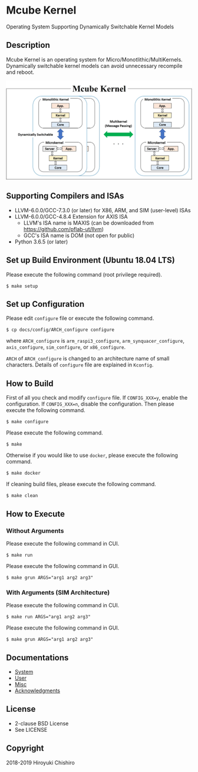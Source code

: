 # Mcube Kernel
Operating System Supporting Dynamically Switchable Kernel Models

## Description
Mcube Kernel is an operating system for Micro/Monotlithic/MultiKernels.
Dynamically switchable kernel models can avoid unnecessary recompile and
reboot.

![Mcube Kernel](docs/fig/mcube.jpg "Mcube Kernel")

## Supporting Compilers and ISAs
- LLVM-6.0.0/GCC-7.3.0 (or later) for X86, ARM, and SIM (user-level) ISAs
- LLVM-6.0.0/GCC-4.8.4 Extension for AXIS ISA
  - LLVM's ISA name is MAXIS (can be downloaded from https://github.com/pflab-ut/llvm)
  - GCC's ISA name is DOM (not open for public)
- Python 3.6.5 (or later)


## Set up Build Environment (Ubuntu 18.04 LTS)

Please execute the following command (root privilege required).
```
$ make setup
```

## Set up Configuration

Please edit `configure` file or execute the following command.
```
$ cp docs/config/ARCH_configure configure
```
where `ARCH_configure` is `arm_raspi3_configure`, `arm_synquacer_configure`,
`axis_configure`, `sim_configure`, or `x86_configure`.

`ARCH` of `ARCH_configure` is changed to an architecture name of small
characters.
Details of `configure` file are explained in `Kconfig`.

## How to Build

First of all you check and modify `configure` file.
If `CONFIG_XXX=y`, enable the configuration.
If `CONFIG_XXX=n`, disable the configuration.
Then please execute the following command.
```
$ make configure
```

Please execute the following command.
```
$ make
```

Otherwise if you would like to use `docker`, please execute the following command.
```
$ make docker
```


If cleaning build files, please execute the following command.
```
$ make clean
```

## How to Execute

### Without Arguments

Please execute the following command in CUI.
```
$ make run
```

Please execute the following command in GUI.
```
$ make grun ARGS="arg1 arg2 arg3"
```

### With Arguments (SIM Architecture)

Please execute the following command in CUI.
```
$ make run ARGS="arg1 arg2 arg3"
```

Please execute the following command in GUI.
```
$ make grun ARGS="arg1 arg2 arg3"
```

## Documentations
* [System](docs/System.md)
* [User](docs/User.md)
* [Misc](docs/Misc.md)
* [Acknowledgments](docs/Acknowledgments.md)


## License
- 2-clause BSD License
- See LICENSE

## Copyright
2018-2019 Hiroyuki Chishiro
